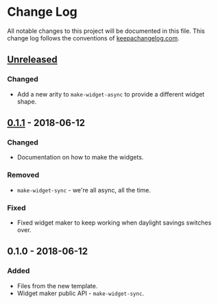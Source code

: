 # Change Log
All notable changes to this project will be documented in this file. This change log follows the conventions of [keepachangelog.com](http://keepachangelog.com/).

## [Unreleased]
### Changed
- Add a new arity to `make-widget-async` to provide a different widget shape.

## [0.1.1] - 2018-06-12
### Changed
- Documentation on how to make the widgets.

### Removed
- `make-widget-sync` - we're all async, all the time.

### Fixed
- Fixed widget maker to keep working when daylight savings switches over.

## 0.1.0 - 2018-06-12
### Added
- Files from the new template.
- Widget maker public API - `make-widget-sync`.

[Unreleased]: https://github.com/your-name/problem10/compare/0.1.1...HEAD
[0.1.1]: https://github.com/your-name/problem10/compare/0.1.0...0.1.1
